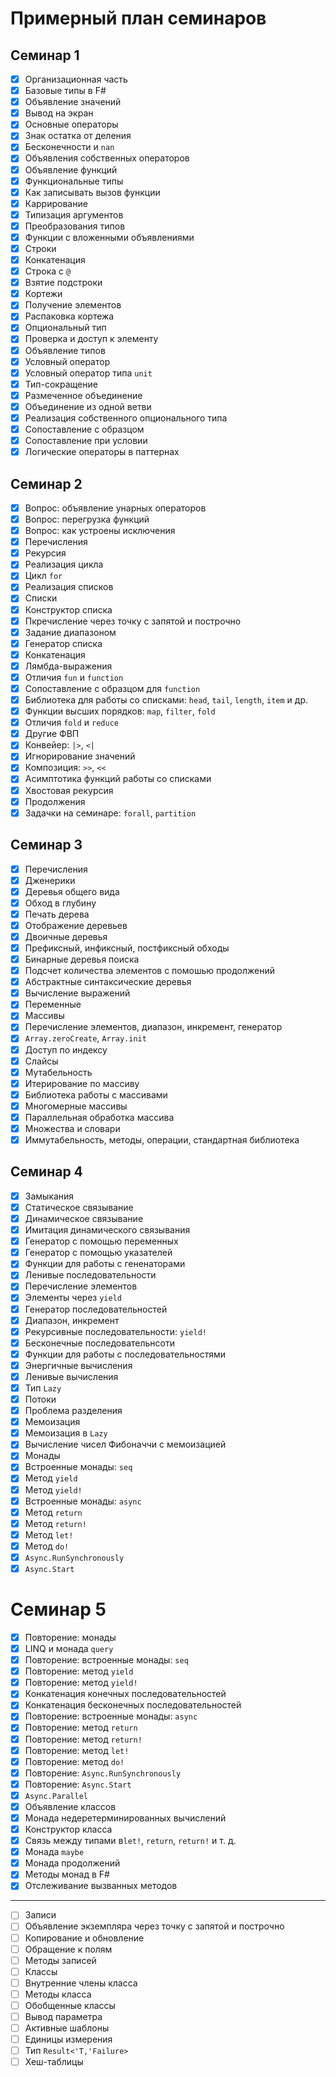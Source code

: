 # Примерный план семинаров

## Семинар 1

- [x] Организационная часть
- [x] Базовые типы в F#
- [x] Объявление значений
- [x] Вывод на экран
- [x] Основные операторы
- [x] Знак остатка от деления
- [x] Бесконечности и `nan`
- [x] Объявления собственных операторов
- [x] Объявление функций
- [x] Функциональные типы
- [x] Как записывать вызов функции
- [x] Каррирование
- [x] Типизация аргументов
- [x] Преобразования типов
- [x] Функции с вложенными объявлениями
- [x] Строки
- [x] Конкатенация
- [x] Строка с `@`
- [x] Взятие подстроки
- [x] Кортежи
- [x] Получение элементов
- [x] Распаковка кортежа
- [x] Опциональный тип
- [x] Проверка и доступ к элементу
- [x] Объявление типов
- [x] Условный оператор
- [x] Условный оператор типа `unit`
- [x] Тип-сокращение
- [x] Размеченное объединение
- [x] Объединение из одной ветви
- [x] Реализация собственного опционального типа
- [x] Сопоставление с образцом
- [x] Сопоставление при условии
- [x] Логические операторы в паттернах

## Семинар 2

- [x] Вопрос: объявление унарных операторов
- [x] Вопрос: перегрузка функций
- [x] Вопрос: как устроены исключения
- [x] Перечисления
- [x] Рекурсия
- [x] Реализация цикла
- [x] Цикл `for`
- [x] Реализация списков
- [x] Списки
- [x] Конструктор списка
- [x] Пкречисление через точку с запятой и построчно
- [x] Задание диапазоном
- [x] Генератор списка
- [x] Конкатенация
- [x] Лямбда-выражения
- [x] Отличия `fun` и `function`
- [x] Сопоставление с образцом для `function`
- [x] Библиотека для работы со списками: `head`, `tail`, `length`, `item` и др.
- [x] Функции высших порядков: `map`, `filter`, `fold`
- [x] Отличия `fold` и `reduce`
- [x] Другие ФВП
- [x] Конвейер: `|>`, `<|`
- [x] Игнорирование значений
- [x] Композиция: `>>`, `<<`
- [x] Асимптотика функций работы со списками
- [x] Хвостовая рекурсия
- [x] Продолжения
- [x] Задачки на семинаре: `forall`, `partition`

## Семинар 3

- [x] Перечисления
- [x] Дженерики
- [x] Деревья общего вида
- [x] Обход в глубину
- [x] Печать дерева
- [x] Отображение деревьев
- [x] Двоичные деревья
- [x] Префиксный, инфиксный, постфиксный обходы
- [x] Бинарные деревья поиска
- [x] Подсчет количества элементов с помошью продолжений
- [x] Абстрактные синтаксические деревья
- [x] Вычисление выражений
- [x] Переменные
- [x] Массивы
- [x] Перечисление элементов, диапазон, инкремент, генератор
- [x] `Array.zeroCreate`, `Array.init`
- [x] Доступ по индексу
- [x] Слайсы
- [x] Мутабельность
- [x] Итерирование по массиву
- [x] Библиотека работы с массивами
- [x] Многомерные массивы
- [x] Параллельная обработка массива
- [x] Множества и словари
- [x] Иммутабельность, методы, операции, стандартная библиотека

## Семинар 4

- [x] Замыкания
- [x] Статическое связывание
- [x] Динамическое связывание
- [x] Имитация динамического связывания
- [x] Генератор с помощью переменных 
- [x] Генератор с помощью указателей
- [x] Функции для работы с гененаторами
- [x] Ленивые последовательности
- [x] Перечисление элементов
- [x] Элементы через `yield`
- [x] Генератор последовательностей
- [x] Диапазон, инкремент
- [x] Рекурсивные последовательности: `yield!`
- [x] Бесконечные последовательнсоти
- [x] Функции для работы с последовательностями
- [x] Энергичные вычисления
- [x] Ленивые вычисления
- [x] Тип `Lazy`
- [x] Потоки
- [x] Проблема разделения 
- [x] Мемоизация
- [x] Мемоизация в `Lazy`
- [x] Вычисление чисел Фибоначчи с мемоизацией
- [x] Монады
- [x] Встроенные монады: `seq`
- [x] Метод `yield`
- [x] Метод `yield!`
- [x] Встроенные монады: `async`
- [x] Метод `return`
- [x] Метод `return!`
- [x] Метод `let!`
- [x] Метод `do!`
- [x] `Async.RunSynchronously`
- [x] `Async.Start`

# Семинар 5

- [x] Повторение: монады
- [x] LINQ  и монада `query`
- [x] Повторение: встроенные монады: `seq`
- [x] Повторение: метод `yield`
- [x] Повторение: метод `yield!`
- [x] Конкатенация конечных последовательностей
- [x] Конкатенация бесконечных последовательностей
- [x] Повторение: встроенные монады: `async`
- [x] Повторение: метод `return`
- [x] Повторение: метод `return!`
- [x] Повторение: метод `let!`
- [x] Повторение: метод `do!`
- [x] Повторение: `Async.RunSynchronously`
- [x] Повторение: `Async.Start`
- [x] `Async.Parallel`
- [x] Объявление классов
- [x] Монада недеретерминированных вычислений
- [x] Конструктор класса
- [x] Связь между типами в`let!`, `return`, `return!` и т. д.
- [x] Монада `maybe`
- [x] Монада продолжений
- [x] Методы монад в F#
- [x] Отслеживание вызванных методов

---

- [ ] Записи
- [ ] Объявление экземпляра через точку с запятой и построчно
- [ ] Копирование и обновление
- [ ] Обращение к полям
- [ ] Методы записей
- [ ] Классы
- [ ] Внутренние члены класса
- [ ] Методы класса
- [ ] Обобщенные классы
- [ ] Вывод параметра
- [ ] Активные шаблоны
- [ ] Единицы измерения
- [ ] Тип `Result<'T,'Failure>`
- [ ] Хеш-таблицы